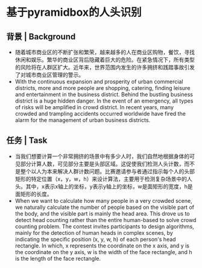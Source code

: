 # 基于pyramidbox的人头识别
## 背景 | Background
* 随着城市商业区的不断扩张和繁荣，越来越多的人在商业区购物，餐饮，寻找休闲和娱乐。繁华的商业区背后隐藏着巨大的危险。在紧急情况下，所有类型的风险将在人群区扩大。近年来，世界范围内发生的许多拥挤和践踏事故引发了对城市商业区管理的警示。
* With the continuous expansion and prosperity of urban commercial districts, more and more people are shopping, catering, finding leisure and entertainment in the business district. Behind the bustling business district is a huge hidden danger. In the event of an emergency, all types of risks will be amplified in crowd district. In recent years, many crowded and trampling accidents occurred worldwide have fired the alarm for the management of urban business districts.

## 任务 | Task
* 当我们想要计算一个非常拥挤的场景中有多少人时，我们自然地根据身体的可见部分计算人数，可见部分主要是头部区域。这促使我们检测人头计数，而不是整个以人为本来解决人群计数问题。比赛邀请参与者通过指示每个人的头部矩形的特定位置（x，y，w，h）来设计算法，主要用于检测复杂场景中的人头。其中，x表示x轴上的坐标，y表示y轴上的坐标，w是面矩形的宽度，h是面矩形的长度。
* When we want to calculate how many people in a very crowded scene, we naturally calculate the number of people based on the visible part of the body, and the visible part is mainly the head area. This drove us to detect head counting rather than the entire human-based to solve crowd counting problem. The contest invites participants to design algorithms, mainly for the detection of human heads in complex scenes, by indicating the specific position (x, y, w, h) of each person's head rectangle. In which, x represents the coordinate on the x axis, and y is the coordinate on the y axis, w is the width of the face rectangle, and h is the length of the face rectangle.

